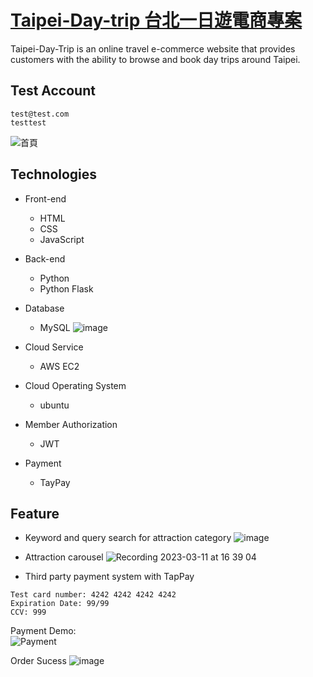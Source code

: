 # [Taipei-Day-trip 台北一日遊電商專案](http://15.168.25.179:3000/)

Taipei-Day-Trip is an online travel e-commerce website that provides customers with the ability to browse and book day trips around Taipei. 

## Test Account
```
test@test.com 
testtest
```

![首頁](https://user-images.githubusercontent.com/40664034/224470555-5bcdfa50-6edd-479a-8529-99235ff1204e.gif)

## Technologies

* Front-end
  * HTML
  * CSS
  * JavaScript
* Back-end
  * Python
  * Python Flask
* Database
  * MySQL
  ![image](https://user-images.githubusercontent.com/40664034/224473170-72bc3231-5721-4c51-a349-2eb234e8d2be.png)

* Cloud Service
  * AWS EC2
* Cloud Operating System
  * ubuntu
* Member Authorization
  * JWT
* Payment
  * TayPay
## Feature
* Keyword and query search for attraction category
![image](https://user-images.githubusercontent.com/40664034/224474055-48fa3b75-966b-4d02-bd5d-f7476fce9a48.png)

* Attraction carousel
![Recording 2023-03-11 at 16 39 04](https://user-images.githubusercontent.com/40664034/224475127-b325b3cd-6343-4b42-894b-adfbfd2baa1f.gif)

* Third party payment system with TapPay
```
Test card number: 4242 4242 4242 4242
Expiration Date: 99/99
CCV: 999

```
Payment Demo:  
![Payment](https://user-images.githubusercontent.com/40664034/224475989-c21e70a3-4785-45ca-a8dd-77cf780f2815.gif)

Order Sucess
![image](https://user-images.githubusercontent.com/40664034/224476138-3f4acc16-6e77-49cb-83c9-fd313745edcd.png)

